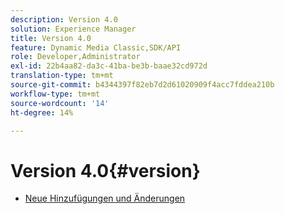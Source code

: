 ```yaml
---
description: Version 4.0
solution: Experience Manager
title: Version 4.0
feature: Dynamic Media Classic,SDK/API
role: Developer,Administrator
exl-id: 22b4aa82-da3c-41ba-be3b-baae32cd972d
translation-type: tm+mt
source-git-commit: b4344397f82eb7d2d61020909f4acc7fddea210b
workflow-type: tm+mt
source-wordcount: '14'
ht-degree: 14%

---
```


# Version 4.0{#version}

* [Neue Hinzufügungen und Änderungen](r-4-0-new.md)

